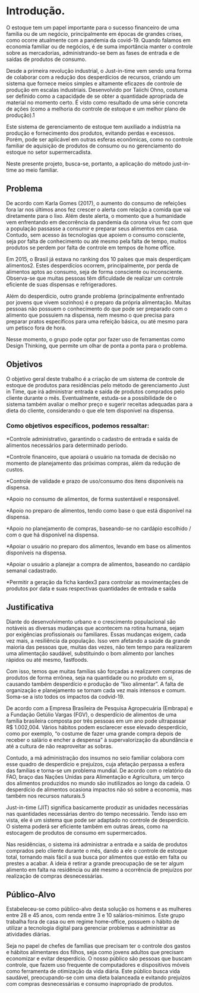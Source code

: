 # Introdução.

O estoque tem um papel importante para o sucesso financeiro de uma família ou de um negócio, principalmente em épocas de grandes crises, como ocorre atualmente com a pandemia da covid-19. Quando falamos em economia familiar ou de negócios, é de suma importância manter o controle sobre as mercadorias, administrando-se bem as fases de entrada e de saídas de produtos de consumo.   

Desde a primeira revolução industrial, o Just-in-time vem sendo uma forma de colaborar com a redução dos desperdícios de recursos, criando um sistema que fornece meios simples e altamente eficazes de controle de produção em escalas industriais. Desenvolvido por Taiichi Ohno, costuma ser definido como a capacidade de se obter a quantidade apropriada de material no momento certo. É visto como resultado de uma série concreta de ações (como a melhoria do controle de estoque e um melhor plano de produção).1 

 
Este sistema de gerenciamento de estoque tem auxiliado a indústria na produção e fornecimento dos produtos, evitando perdas e excessos. Porém, pode ser aplicável em outras esferas econômicas, como no controle familiar de aquisição de produtos de consumo ou no gerenciamento do estoque no setor supermercadista.  

Neste presente projeto, busca-se, portanto, a aplicação do método just-in-time ao meio familiar.   

## Problema

De acordo com Karla Gomes (2017), o aumento do consumo de refeições fora lar nos últimos anos fez crescer o alerta com relação a comida que vai diretamente para o lixo.  Além deste alerta, o momento que a humanidade vem enfrentando em decorrência da pandemia da corona vírus fez com que a população passasse a consumir e preparar seus alimentos em casa. Contudo, sem acesso às tecnologias que apoiem o consumo consciente, seja por falta de conhecimento ou até mesmo pela falta de tempo, muitos produtos se perdem por falta de controle em tempos de home office.  

Em 2015, o Brasil já estava no ranking dos 10 países que mais desperdiçam alimentos2. Estes desperdícios ocorrem, principalmente, por perda de alimentos aptos ao consumo, seja de forma consciente ou inconsciente. Observa-se que muitas pessoas têm dificuldade de realizar um controle eficiente de suas dispensas e refrigeradores.  

Além do desperdício, outro grande problema (principalmente enfrentado por jovens que vivem sozinhos) é o preparo da própria alimentação. Muitas pessoas não possuem o conhecimento do que pode ser preparado com o alimento que possuiem na dispensa, nem mesmo o que precisa para preparar pratos específicos para uma refeição básica, ou até mesmo para um petisco fora de hora. 

Nesse momento, o grupo pode optar por fazer uso  de ferramentas como Design Thinking, que permite um olhar de ponta a ponta para o problema.


## Objetivos

 O objetivo geral deste trabalho é a criação de um sistema de controle de estoque de produtos para residências pelo método de gerenciamento Just in Time, que irá administrar entrada e saída de produtos comprados pelo cliente durante o mês. Eventualmente, estuda-se a possibilidade de o sistema também avaliar o melhor preço e sugerir receitas adequadas para a dieta do cliente, considerando o que ele tem disponível na dispensa.  

### Como objetivos específicos, podemos ressaltar: 

*Controle administrativo, garantindo o cadastro de entrada e saída de alimentos necessários para determinado período. 

*Controle financeiro, que apoiará o usuário na tomada de decisão no momento de planejamento das próximas compras, além da redução de custos. 

*Controle de validade e prazo de uso/consumo dos itens disponíveis na dispensa. 

*Apoio no consumo de alimentos, de forma sustentável e responsável. 

*Apoio no preparo de alimentos, tendo como base o que está disponível na dispensa. 

*Apoio no planejamento de compras, baseando-se no cardápio escolhido / com o que há disponível na dispensa. 

*Apoiar o usuário no preparo dos alimentos, levando em base os alimentos disponíveis na dispensa. 

*Apoiar o usuário a planejar a compra de alimentos, baseando no cardápio semanal cadastrado. 

*Permitir a geração da ficha kardex3 para controlar as movimentações de produtos por data e suas respectivas quantidades de entrada e saída 


## Justificativa

Diante do desenvolvimento urbano e o crescimento populacional são notáveis as diversas mudanças que acontecem na rotina humana, sejam por exigências profissionais ou familiares. Essas mudanças exigem, cada vez mais, a resiliência da população. Isso vem afetando a saúde da grande maioria das pessoas que, muitas das vezes, não tem tempo para realizarem uma alimentação saudável, substituindo o bom alimento por lanches rápidos ou até mesmo, fastfoods.  

Com isso, temos que muitas famílias são forçadas a realizarem compras de produtos de forma errônea, seja na quantidade ou no produto em si, causando também desperdício e produção de “lixo alimentar”. A falta de organização e planejamento se tornam cada vez mais intensos e comum. Soma-se a isto todos os impactos da codvid-19.  

De acordo com a Empresa Brasileira de Pesquisa Agropecuária (Embrapa) e a Fundação Getúlio Vargas (FGV), o desperdício de alimentos de uma família brasileira composta por três pessoas em um ano pode ultrapassar R$ 1.002,004.  Vários hábitos podem esclarecer esse elevado desperdício, como por exemplo, “o costume de fazer uma grande compra depois de receber o salário e encher a despensa” à supervalorização da abundância e até a cultura de não reaproveitar as sobras.  

Contudo, a má administração dos insumos no seio familiar colabora com esse quadro de desperdício e prejuízos, cuja afetação perpassa a esfera das famílias e torna-se um problema mundial. De acordo com o relatório da FAO, braço das Nações Unidas para Alimentação e Agricultura, um terço dos alimentos produzidos no mundo são inutilizados ao longo da cadeia. O desperdício de alimentos ocasiona impactos não só sobre a economia, mas também nos recursos naturais.5    

Just-in-time (JIT) significa basicamente produzir as unidades necessárias nas quantidades necessárias dentro do tempo necessário. Tendo isso em vista, ele é um sistema que pode ser adaptado no controle de desperdício. O sistema poderá ser eficiente também em outras áreas, como na estocagem de produtos de consumo em supermercados.  

Nas residências, o sistema irá administrar a entrada e a saída de produtos comprados pelo cliente durante o mês, dando a ele o controle de estoque total, tornando mais fácil a sua busca por alimentos que estão em falta ou prestes a acabar. A ideia é retirar a grande preocupação de se ter algum alimento em falta na residência ou até mesmo a ocorrência de prejuízos por realização de compras desnecessárias. 

## Público-Alvo

Estabeleceu-se como público-alvo desta solução os homens e as mulheres entre 28 e 45 anos, com renda entre 3 e 10 salários-mínimos. Este grupo trabalha fora de casa ou em regime home-office, possuem o hábito de utilizar a tecnologia digital para gerenciar problemas e administrar as atividades diárias.  

Seja no papel de chefes de famílias que precisam ter o controle dos gastos e hábitos alimentares dos filhos, seja como jovens adultos que precisam economizar e evitar desperdício. O nosso público são pessoas que buscam controle, que fazem uso frequente de computadores e dispositivos móveis como ferramenta de otimização da vida diária. Este público busca vida saudável, preocupando-se com uma dieta balanceada e evitando prejuízos com compras desnecessárias e consumo inapropriado de produtos.   
